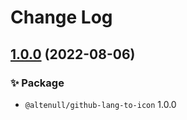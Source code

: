 # Change Log

## [1.0.0](https://github.com/altenull/github-lang-to-icon/releases/tag/v1.0.0) (2022-08-06)

### ✨ Package

- `@altenull/github-lang-to-icon` 1.0.0

